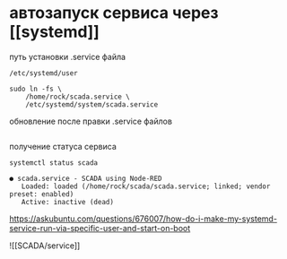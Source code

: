 # автозапуск сервиса через [[systemd]]

путь установки .service файла
```
/etc/systemd/user
```
```shell
sudo ln -fs \
	/home/rock/scada.service \
	/etc/systemd/system/scada.service
```
обновление после правки .service файлов
```shell
```
получение статуса сервиса
```shell
systemctl status scada
```
```
● scada.service - SCADA using Node-RED
   Loaded: loaded (/home/rock/scada/scada.service; linked; vendor preset: enabled)
   Active: inactive (dead)
```

https://askubuntu.com/questions/676007/how-do-i-make-my-systemd-service-run-via-specific-user-and-start-on-boot

![[SCADA/service]]
